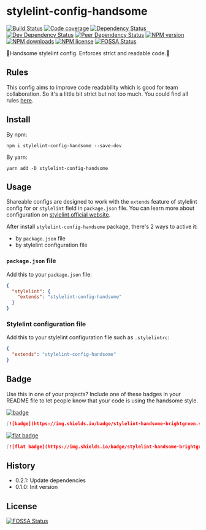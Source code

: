 # stylelint-config-handsome

[![Build Status][ci-img]][ci-url]
[![Code coverage][cov-img]][cov-url]
[![Dependency Status][dep-img]][dep-url]
[![Dev Dependency Status][dev-dep-img]][dev-dep-url]
[![Peer Dependency Status][peer-dep-img]][peer-dep-url]
[![NPM version][npm-ver-img]][npm-url]
[![NPM downloads][npm-dl-img]][npm-url]
[![NPM license][npm-lc-img]][npm-url]
[![FOSSA Status](https://app.fossa.io/api/projects/git%2Bgithub.com%2Fpoppinlp%2Fstylelint-config-handsome.svg?type=shield)](https://app.fossa.io/projects/git%2Bgithub.com%2Fpoppinlp%2Fstylelint-config-handsome?ref=badge_shield)

🤘Handsome stylelint config. Enforces strict and readable code.🤘

## Rules

This config aims to improve code readability which is good for team collaboration.
So it's a little bit strict but not too much.
You could find all rules [here](./.stylelintrc.yml).

## Install

By npm:

```shell
npm i stylelint-config-handsome --save-dev
```

By yarn:

```shell
yarn add -D stylelint-config-handsome
```

## Usage

Shareable configs are designed to work with the `extends` feature of stylelint config for or `stylelint` field in `package.json` file.
You can learn more about configuration on [stylelint official website](https://stylelint.io/user-guide/configuration/).

After install `stylelint-config-handsome` package, there's 2 ways to active it:

- by `package.json` file
- by stylelint configuration file

### `package.json` file

Add this to your `package.json` file:

```json
{
  "stylelint": {
    "extends": "stylelint-config-handsome"
  }
}
```

### Stylelint configuration file

Add this to your stylelint configuration file such as `.stylelintrc`:

```json
{
  "extends": "stylelint-config-handsome"
}
```

## Badge

Use this in one of your projects? Include one of these badges in your README file to let people know that your code is using the handsome style.

[![badge](https://img.shields.io/badge/stylelint-handsome-brightgreen.svg)](https://github.com/poppinlp/stylelint-config-handsome)

```markdown
[![badge](https://img.shields.io/badge/stylelint-handsome-brightgreen.svg)](https://github.com/poppinlp/stylelint-config-handsome)
```

[![flat badge](https://img.shields.io/badge/stylelint-handsome-brightgreen.svg?style=flat-square)](https://github.com/poppinlp/stylelint-config-handsome)

```markdown
[![flat badge](https://img.shields.io/badge/stylelint-handsome-brightgreen.svg?style=flat-square)](https://github.com/poppinlp/stylelint-config-handsome)
```

## History

- 0.2.1: Update dependencies
- 0.1.0: Init version

[stylelint-shareable-config]:http://stylelint.org/docs/developer-guide/shareable-configs
[stylelint-config-file]:http://stylelint.org/docs/user-guide/configuring#configuration-file-formats

[ci-img]:https://img.shields.io/travis/poppinlp/stylelint-config-handsome.svg?style=flat-square
[ci-url]:https://travis-ci.org/poppinlp/stylelint-config-handsome

[cov-img]:https://img.shields.io/coveralls/poppinlp/stylelint-config-handsome.svg?style=flat-square
[cov-url]:https://coveralls.io/github/poppinlp/stylelint-config-handsome?branch=master

[dep-img]:https://img.shields.io/david/poppinlp/stylelint-config-handsome.svg?style=flat-square
[dep-url]:https://david-dm.org/poppinlp/stylelint-config-handsome

[dev-dep-img]:https://img.shields.io/david/dev/poppinlp/stylelint-config-handsome.svg?style=flat-square
[dev-dep-url]:https://david-dm.org/poppinlp/stylelint-config-handsome#info=devDependencies

[peer-dep-img]:https://img.shields.io/david/peer/webcomponents/generator-element.svg?style=flat-square
[peer-dep-url]:https://david-dm.org/poppinlp/stylelint-config-handsome#info=devDependencies

[npm-ver-img]:https://img.shields.io/npm/v/stylelint-config-handsome.svg?style=flat-square
[npm-dl-img]:https://img.shields.io/npm/dm/stylelint-config-handsome.svg?style=flat-square
[npm-lc-img]:https://img.shields.io/npm/l/stylelint-config-handsome.svg?style=flat-square
[npm-url]:https://www.npmjs.com/package/stylelint-config-handsome


## License
[![FOSSA Status](https://app.fossa.io/api/projects/git%2Bgithub.com%2Fpoppinlp%2Fstylelint-config-handsome.svg?type=large)](https://app.fossa.io/projects/git%2Bgithub.com%2Fpoppinlp%2Fstylelint-config-handsome?ref=badge_large)
